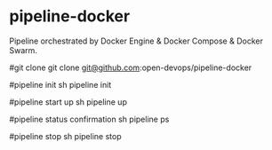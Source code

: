 # pipeline-docker
Pipeline orchestrated by Docker Engine &amp; Docker Compose &amp; Docker Swarm.

#git clone
git clone git@github.com:open-devops/pipeline-docker

#pipeline init
sh pipeline init

#pipeline start up
sh pipeline up

#pipeline status confirmation
sh pipeline ps

#pipeline stop 
sh pipeline stop

